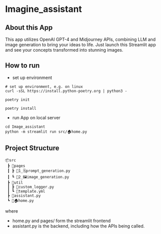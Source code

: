 # Imagine_assistant

## About this App
This app utilizes OpenAI GPT-4 and Midjourney APIs, combining LLM and image generation to bring your ideas to life. Just launch this Streamlit app and see your concepts transformed into stunning images.

## How to run
- set up environment
```
# set up environment, e.g. on linux
curl -sSL https://install.python-poetry.org | python3 -

poetry init

poetry install
```
 - run App on local server
```
cd Image_assistant
python -m streamlit run src/🏠home.py
```

## Project Structure

```
📦src
 ┣ 📂pages
 ┃ ┣ 📜1_🗒️prompt_generation.py
 ┃ ┗ 📜2_🖼️image_generation.py
 ┣ 📂util
 ┃ ┣ 📜custom_logger.py
 ┃ ┗ 📜template.yml
 ┣ 📜assistant.py
 ┗ 📜🏠home.py
```
where
 - home.py and pages/ form the streamlit frontend
 - assistant.py is the backend, including how the APIs being called.